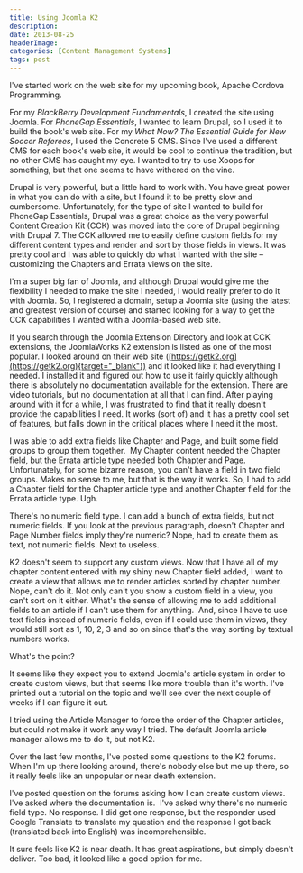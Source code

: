 ```yaml
---
title: Using Joomla K2
description: 
date: 2013-08-25
headerImage: 
categories: [Content Management Systems]
tags: post
---
```


I've started work on the web site for my upcoming book, Apache Cordova Programming.

For my *BlackBerry Development Fundamentals*, I created the site using Joomla. For *PhoneGap Essentials*, I wanted to learn Drupal, so I used it to build the book's web site. For my *What Now? The Essential Guide for New Soccer Referees*, I used the Concrete 5 CMS. Since I've used a different CMS for each book's web site, it would be cool to continue the tradition, but no other CMS has caught my eye. I wanted to try to use Xoops for something, but that one seems to have withered on the vine.

Drupal is very powerful, but a little hard to work with. You have great power in what you can do with a site, but I found it to be pretty slow and cumbersome. Unfortunately, for the type of site I wanted to build for PhoneGap Essentials, Drupal was a great choice as the very powerful Content Creation Kit (CCK) was moved into the core of Drupal beginning with Drupal 7. The CCK allowed me to easily define custom fields for my different content types and render and sort by those fields in views. It was pretty cool and I was able to quickly do what I wanted with the site – customizing the Chapters and Errata views on the site.

I'm a super big fan of Joomla, and although Drupal would give me the flexibility I needed to make the site I needed, I would really prefer to do it with Joomla. So, I registered a domain, setup a Joomla site (using the latest and greatest version of course) and started looking for a way to get the CCK capabilities I wanted with a Joomla-based web site.

If you search through the Joomla Extension Directory and look at CCK extensions, the JoomlaWorks K2 extension is listed as one of the most popular. I looked around on their web site ([https://getk2.org](https://getk2.org){target="_blank"}) and it looked like it had everything I needed. I installed it and figured out how to use it fairly quickly although there is absolutely no documentation available for the extension. There are video tutorials, but no documentation at all that I can find. After playing around with it for a while, I was frustrated to find that it really doesn't provide the capabilities I need. It works (sort of) and it has a pretty cool set of features, but falls down in the critical places where I need it the most.

I was able to add extra fields like Chapter and Page, and built some field groups to group them together.  My Chapter content needed the Chapter field, but the Errata article type needed both Chapter and Page. Unfortunately, for some bizarre reason, you can't have a field in two field groups. Makes no sense to me, but that is the way it works. So, I had to add a Chapter field for the Chapter article type and another Chapter field for the Errata article type. Ugh.

There's no numeric field type. I can add a bunch of extra fields, but not numeric fields. If you look at the previous paragraph, doesn't Chapter and Page Number fields imply they're numeric? Nope, had to create them as text, not numeric fields. Next to useless.

K2 doesn't seem to support any custom views. Now that I have all of my chapter content entered with my shiny new Chapter field added, I want to create a view that allows me to render articles sorted by chapter number. Nope, can't do it. Not only can't you show a custom field in a view, you can't sort on it either. What's the sense of allowing me to add additional fields to an article if I can't use them for anything.  And, since I have to use text fields instead of numeric fields, even if I could use them in views, they would still sort as 1, 10, 2, 3 and so on since that's the way sorting by textual numbers works.

What's the point?

It seems like they expect you to extend Joomla's article system in order to create custom views, but that seems like more trouble than it's worth. I've printed out a tutorial on the topic and we'll see over the next couple of weeks if I can figure it out.

I tried using the Article Manager to force the order of the Chapter articles, but could not make it work any way I tried. The default Joomla article manager allows me to do it, but not K2.

Over the last few months, I've posted some questions to the K2 forums. When I'm up there looking around, there's nobody else but me up there, so it really feels like an unpopular or near death extension.

I've posted question on the forums asking how I can create custom views. I've asked where the documentation is.  I've asked why there's no numeric field type. No response. I did get one response, but the responder used Google Translate to translate my question and the response I got back (translated back into English) was incomprehensible.

It sure feels like K2 is near death. It has great aspirations, but simply doesn't deliver. Too bad, it looked like a good option for me.